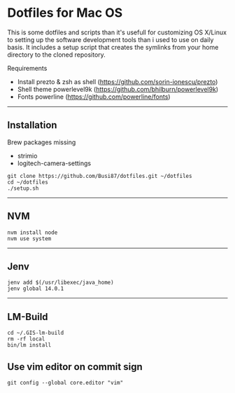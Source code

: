 # Dotfiles for Mac OS

This is some dotfiles and scripts than it's usefull for customizing OS X/Linux to setting up the software development tools than i used to use on daily basis. 
It includes a setup script that creates the symlinks from your home directory to the cloned repository.

Requirements

- Install prezto & zsh as shell (https://github.com/sorin-ionescu/prezto)
- Shell theme powerlevel9k (https://github.com/bhilburn/powerlevel9k)
- Fonts powerline (https://github.com/powerline/fonts)

---

## Installation

Brew packages missing

- strimio
- logitech-camera-settings

```
git clone https://github.com/Busi87/dotfiles.git ~/dotfiles
cd ~/dotfiles
./setup.sh
```

---

## NVM

```
nvm install node
nvm use system
```

---

## Jenv

```
jenv add $(/usr/libexec/java_home)
jenv global 14.0.1
```

---

## LM-Build

```
cd ~/.GIS-lm-build
rm -rf local
bin/lm install
```

## Use vim editor on commit sign
```
git config --global core.editor "vim"
```
